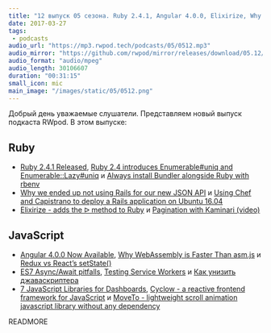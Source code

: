 ```yaml
---
title: "12 выпуск 05 сезона. Ruby 2.4.1, Angular 4.0.0, Elixirize, Why WebAssembly is Faster Than asm.js, Cyclow, MoveTo и прочее"
date: 2017-03-27
tags:
 - podcasts
audio_url: "https://mp3.rwpod.tech/podcasts/05/0512.mp3"
audio_mirror: "https://github.com/rwpod/mirror/releases/download/05.12/0512.mp3"
audio_format: "audio/mpeg"
audio_length: 30106607
duration: "00:31:15"
small_icon: mic
main_image: "/images/static/05/0512.png"
---
```


Добрый день уважаемые слушатели. Представляем новый выпуск подкаста RWpod. В этом выпуске:

## Ruby

 - [Ruby 2.4.1 Released](https://www.ruby-lang.org/en/news/2017/03/22/ruby-2-4-1-released/), [Ruby 2.4 introduces Enumerable#uniq and Enumerable::Lazy#uniq](http://blog.bigbinary.com/2017/03/21/enumerable-uniq-and-enumerable-lazy-uniq-part-of-ruby-2-4.html) и [Always install Bundler alongside Ruby with rbenv](https://philna.sh/blog/2017/03/22/always-install-bundler-alongside-ruby-with-rbenv/)
 - [Why we ended up not using Rails for our new JSON API](https://blog.dnsimple.com/2017/03/why-we-ended-up-not-using-rails-for-our-new-json-api/) и [Using Chef and Capistrano to deploy a Rails application on Ubuntu 16.04](https://medium.com/@kirill_shevch/using-chef-and-capistrano-to-deploy-rails-application-on-ubuntu-16-04-fae1dfe0dd12)
 - [Elixirize - adds the ᐅ method to Ruby](https://github.com/danielpclark/elixirize) и [Pagination with Kaminari (video)](https://www.driftingruby.com/episodes/pagination-with-kaminari)

## JavaScript

 - [Angular 4.0.0 Now Available](http://angularjs.blogspot.com/2017/03/angular-400-now-available.html), [Why WebAssembly is Faster Than asm.js](https://hacks.mozilla.org/2017/03/why-webassembly-is-faster-than-asm-js/) и [Redux vs React’s setState()](https://iamakulov.com/notes/all/redux-vs-react-setstate/)
 - [ES7 Async/Await pitfalls](https://medium.com/@matansokolovsky/es7-async-await-pitfalls-d24331388a70), [Testing Service Workers](https://medium.com/dev-channel/testing-service-workers-318d7b016b19) и [Как унизить джаваскриптера](https://medium.com/@vkozulya/как-унизить-джаваскриптера-e0aa256a8905)
 - [7 JavaScript Libraries for Dashboards](https://techshard.com/2017/03/19/7-javascript-libraries-for-dashboards/), [Cyclow - a reactive frontend framework for JavaScript](http://cyclow.js.org/) и [MoveTo - lightweight scroll animation javascript library without any dependency](https://github.com/hsnaydd/moveTo)

READMORE
